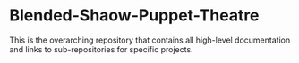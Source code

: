 # Blended-Shaow-Puppet-Theatre
This is the overarching repository that contains all high-level documentation and links to sub-repositories for specific projects.
